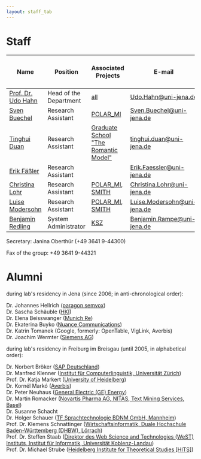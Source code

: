```yaml
---
layout: staff_tab
---
```


# Staff

| Name        | Position           | Associated Projects | E-mail | Telephone<br/>(prefix +49 3641 9) |
| ---------------- | ---------------- | ---------------- | ---------------- | ---------------- |
| [Prof. Dr. Udo Hahn](/Staff/Prof_+Dr_+Udo+Hahn.html)	| Head of the Department	| [all](/Projects/all.md)	| [Udo.Hahn@uni-jena.de](mailto:Udo.Hahn@uni-jena.de)	| 44320 |
| [Sven Buechel](https://svenbuechel.github.io)	| Research Assistant	| [POLAR_MI](https://www.medizininformatik-initiative.de/en/POLAR) |	[Sven.Buechel@uni-jena.de](mailto:Sven.Buechel@uni-jena.de) | 44324 |
| [Tinghui Duan](/Staff/Duan/index.html)	| Research Assistant	|  [Graduate School<br/>\"The Romantic Model\"](http://modellromantik.uni-jena.de/) |	[tinghui.duan@uni-jena.de](mailto:tinghui.duan@uni-jena.de) | 44305 |
| [Erik Fäßler](/Staff/Erik+Fäßler.html)	| Research Assistant	| |	[Erik.Faessler@uni-jena.de](mailto:Erik.Faessler@uni-jena.de)	| 44324 |
| [Christina Lohr](/Staff/Christina+Lohr.html)	| Research Assistant	| [POLAR_MI](https://www.medizininformatik-initiative.de/de/POLAR), [SMITH](https://www.smith.care/)	| [Christina.Lohr@uni-jena.de](mailto:Christina.Lohr@uni-jena.de)	| 44303 |
| [Luise Modersohn](/Staff/Modersohn/) | Research Assistant |  [POLAR_MI](https://www.medizininformatik-initiative.de/de/POLAR), [SMITH](https://www.smith.care/)	| [Luise.Modersohn@uni-jena.de](mailto:Luise.Modersohn@uni-jena.de) | 44303 |
| [Benjamin Redling](/Staff/Benjamin+Redling.html)	| System Administrator | [KSZ](https://ksz.uni-jena.de/mitarbeiter) |	[Benjamin.Rampe@uni-jena.de](mailto:Benjamin.Rampe@uni-jena.de)	| 46041 |

Secretary: Janina Oberthür (+49 3641 9-44300)

Fax of the group: +49 3641 9-44321

# Alumni

during lab's residency in Jena (since 2006; in anti-chronological order):

Dr. Johannes Hellrich ([paragon semvox](https://www.semvox.de/))<br/>
Dr. Sascha Schäuble ([HKI](https://www.leibniz-hki.de/de/home.html))<br/>
Dr. Elena Beisswanger ([Munich Re](https://www.xing.com/profile/Elena_Beisswanger2/cv))<br/>
Dr. Ekaterina Buyko ([Nuance Communications](http://www.nuance.de/))<br/>
Dr. Katrin Tomanek (Google, formerly: OpenTable, VigLink, Averbis)<br/>
Dr. Joachim Wermter ([Siemens AG](http://www.siemens.com/entry/cc/en/))

during lab's residency in Freiburg im Breisgau (until 2005, in alphabetical order):

Dr. Norbert Bröker ([SAP Deutschland](http://www.sap.com/germany/index.epx))<br/>
Dr. Manfred Klenner ([Institut für Computerlinguistik, Universität Zürich](http://www.cl.uzh.ch/people/team/klenner.html))<br/>
Prof. Dr. Katja Markert ([University of Heidelberg](http://www.cl.uni-heidelberg.de/~markert/))<br/>
Dr. Kornél Markó ([Averbis](http://www.averbis.de/))<br/>
Dr. Peter Neuhaus ([General Electric (GE) Energy](http://www.ge.com/de/home/))<br/>
Dr. Martin Romacker ([Novartis Pharma AG, NITAS, Text Mining Services, Basel](http://www.novartis.ch/))<br/>
Dr. Susanne Schacht <br/>
Dr. Holger Schauer ([TF Sprachtechnologie BDNM GmbH, Mannheim](http://www.bi-media.de/))<br/>
Prof. Dr. Klemens Schnattinger ([Wirtschaftsinformatik, Duale Hochschule Baden-Württemberg (DHBW), Lörrach](http://www.dhbw-loerrach.de/index.php?id=schnattinger))<br/>
Prof. Dr. Steffen Staab ([Direktor des Web Science and Technologies (WeST) Instituts, Institut für Informatik, Universität Koblenz-Landau](http://www.uni-koblenz.de/~staab/))<br/>
Prof. Dr. Michael Strube ([Heidelberg Institute for Theoretical Studies [HITS]](https://www.h-its.org/nlp-mitglieder/michael-strube/))<br/>
